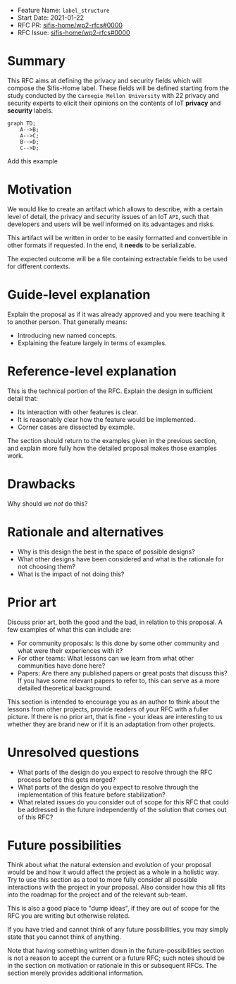 - Feature Name: `label_structure`
- Start Date: 2021-01-22
- RFC PR: [sifis-home/wp2-rfcs#0000](https://github.com/sifis-home/wp2-rfcs/pull/0000)
- RFC Issue: [sifis-home/wp2-rfcs#0000](https://github.com/sifis-home/wp2-rfcs/issues/1)

# Summary
[summary]: #summary

This RFC aims at defining the privacy and security fields which will compose the
Sifis-Home label.
These fields will be defined starting from the study conducted by the
`Carnegie Mellon University` with 22 privacy
and security experts to elicit their opinions on the contents of IoT **privacy**
and **security** labels.

```mermaid
graph TD;
    A-->B;
    A-->C;
    B-->D;
    C-->D;
```

Add this example

# Motivation
[motivation]: #motivation

We would like to create an artifact which allows to describe, with a certain
level of detail, the privacy and security issues of an IoT `API`, such that
developers and users will be well informed on its advantages and risks.

This artifact will be written in order to be easily formatted and convertible in
other formats if requested. In the end, it __needs__ to be serializable.

The expected outcome will be a file containing extractable fields to be used for
different contexts.

# Guide-level explanation
[guide-level-explanation]: #guide-level-explanation

Explain the proposal as if it was already approved and you were teaching it to another person. That generally means:

- Introducing new named concepts.
- Explaining the feature largely in terms of examples.

# Reference-level explanation
[reference-level-explanation]: #reference-level-explanation

This is the technical portion of the RFC. Explain the design in sufficient detail that:

- Its interaction with other features is clear.
- It is reasonably clear how the feature would be implemented.
- Corner cases are dissected by example.

The section should return to the examples given in the previous section, and explain more fully how the detailed proposal makes those examples work.

# Drawbacks
[drawbacks]: #drawbacks

Why should we *not* do this?

# Rationale and alternatives
[rationale-and-alternatives]: #rationale-and-alternatives

- Why is this design the best in the space of possible designs?
- What other designs have been considered and what is the rationale for not choosing them?
- What is the impact of not doing this?

# Prior art
[prior-art]: #prior-art

Discuss prior art, both the good and the bad, in relation to this proposal.
A few examples of what this can include are:

- For community proposals: Is this done by some other community and what were their experiences with it?
- For other teams: What lessons can we learn from what other communities have done here?
- Papers: Are there any published papers or great posts that discuss this? If you have some relevant papers to refer to, this can serve as a more detailed theoretical background.

This section is intended to encourage you as an author to think about the lessons from other projects, provide readers of your RFC with a fuller picture.
If there is no prior art, that is fine - your ideas are interesting to us whether they are brand new or if it is an adaptation from other projects.

# Unresolved questions
[unresolved-questions]: #unresolved-questions

- What parts of the design do you expect to resolve through the RFC process before this gets merged?
- What parts of the design do you expect to resolve through the implementation of this feature before stabilization?
- What related issues do you consider out of scope for this RFC that could be addressed in the future independently of the solution that comes out of this RFC?

# Future possibilities
[future-possibilities]: #future-possibilities

Think about what the natural extension and evolution of your proposal would
be and how it would affect the project as a whole in a holistic
way. Try to use this section as a tool to more fully consider all possible
interactions with the project in your proposal.
Also consider how this all fits into the roadmap for the project
and of the relevant sub-team.

This is also a good place to "dump ideas", if they are out of scope for the
RFC you are writing but otherwise related.

If you have tried and cannot think of any future possibilities,
you may simply state that you cannot think of anything.

Note that having something written down in the future-possibilities section
is not a reason to accept the current or a future RFC; such notes should be
in the section on motivation or rationale in this or subsequent RFCs.
The section merely provides additional information.
